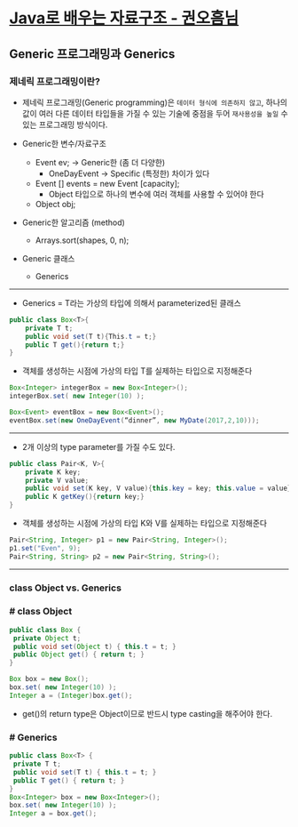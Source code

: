 # [Java로 배우는 자료구조 - 권오흠님](https://www.inflearn.com/course/java-%EC%9E%90%EB%A3%8C%EA%B5%AC%EC%A1%B0/dashboard)

## Generic 프로그래밍과 Generics

### 제네릭 프로그래밍이란?

- 제네릭 프로그래밍(Generic programming)은 `데이터 형식에 의존하지 않고`, 하나의 값이 여러 다른 데이터 타입들을 가질 수 있는 기술에 중점을 두어 `재사용성을 높일` 수 있는 프로그래밍 방식이다.

- Generic한 변수/자료구조
  - Event ev; -> Generic한 (좀 더 다양한)
    - OneDayEvent -> Specific (특정한) 차이가 있다
  - Event [] events = new Event [capacity];
    - Object 타입으로 하나의 변수에 여러 객체를 사용할 수 있어야 한다
  - Object obj;
- Generic한 알고리즘 (method)
  - Arrays.sort(shapes, 0, n);
- Generic 클래스
  - Generics

---

- Generics = T라는 가상의 타입에 의해서 parameterized된 클래스

```java
public class Box<T>{
    private T t;
    public void set(T t){This.t = t;}
    public T get(){return t;}
}
```

- 객체를 생성하는 시점에 가상의 타입 T를 실제하는 타입으로 지정해준다

```java
Box<Integer> integerBox = new Box<Integer>();
integerBox.set( new Integer(10) );

Box<Event> eventBox = new Box<Event>(); 
eventBox.set(new OneDayEvent(“dinner”, new MyDate(2017,2,10)));
```

---

- 2개 이상의 type parameter를 가질 수도 있다.

```java
public class Pair<K, V>{
    private K key;
    private V value;
    public void set(K key, V value){this.key = key; this.value = value};
    public K getKey(){return key;}
}
```

- 객체를 생성하는 시점에 가상의 타입 K와 V를 실제하는 타입으로 지정해준다

```java
Pair<String, Integer> p1 = new Pair<String, Integer>();
p1.set("Even", 9);
Pair<String, String> p2 = new Pair<String, String>();
```

---

### class Object vs. Generics

### # class Object

```java
public class Box { 
 private Object t; 
 public void set(Object t) { this.t = t; } 
 public Object get() { return t; } 
}

Box box = new Box(); 
box.set( new Integer(10) ); 
Integer a = (Integer)box.get();
```

- get()의 return type은 Object이므로 반드시 type casting을 해주어야 한다.

### # Generics

```java
public class Box<T> { 
 private T t; 
 public void set(T t) { this.t = t; } 
 public T get() { return t; } 
}
Box<Integer> box = new Box<Integer>(); 
box.set( new Integer(10) ); 
Integer a = box.get();
```
